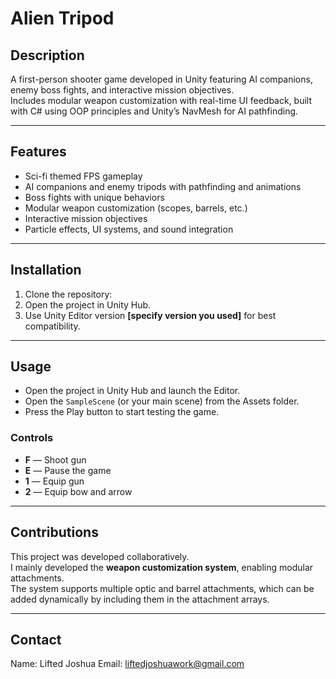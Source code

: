 # Alien Tripod

## Description  
A first-person shooter game developed in Unity featuring AI companions, enemy boss fights, and interactive mission objectives.  
Includes modular weapon customization with real-time UI feedback, built with C# using OOP principles and Unity’s NavMesh for AI pathfinding.

---

## Features  
- Sci-fi themed FPS gameplay  
- AI companions and enemy tripods with pathfinding and animations  
- Boss fights with unique behaviors  
- Modular weapon customization (scopes, barrels, etc.)  
- Interactive mission objectives  
- Particle effects, UI systems, and sound integration

---

## Installation  
1. Clone the repository:  
2. Open the project in Unity Hub.  
3. Use Unity Editor version **[specify version you used]** for best compatibility.  

---

## Usage  
- Open the project in Unity Hub and launch the Editor.  
- Open the `SampleScene` (or your main scene) from the Assets folder.  
- Press the Play button to start testing the game.  

### Controls  
- **F** — Shoot gun  
- **E** — Pause the game  
- **1** — Equip gun  
- **2** — Equip bow and arrow  

---

## Contributions  
This project was developed collaboratively.  
I mainly developed the **weapon customization system**, enabling modular attachments.  
The system supports multiple optic and barrel attachments, which can be added dynamically by including them in the attachment arrays.

---


## Contact  
Name: Lifted Joshua
Email: liftedjoshuawork@gmail.com
